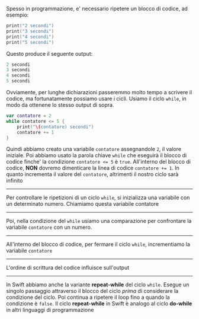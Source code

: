 Spesso in programmazione, e' necessario ripetere un blocco di codice, ad esempio:
```swift
print("2 secondi")
print("3 secondi")
print("4 secondi")
print("5 secondi")
```
Questo produce il seguente output:
```swift
2 secondi
3 secondi
4 secondi
5 secondi
```
Ovviamente, per lunghe dichiarazioni passeremmo molto tempo a scrivere il codice, ma fortunatamente possiamo usare i cicli.
Usiamo il ciclo `while`, in modo da ottenene lo stesso output di sopra.
```swift
var contatore = 2
while contatore <= 5 {
    print("\(contatore) secondi")
    contatore += 1
}
```
Quindi abbiamo creato una variabile `contatore` assegnandole `2`, il valore iniziale.
Poi abbiamo usato la parola chiave `while` che eseguirà il blocco di codice finche' la condizione `contatore <= 5` è `true`.
All'interno del blocco di codice, **NON** dovremo dimenticare la linea di codice `contatore += 1`.
In quanto incrementa il valore del `contatore`, altrimenti il nostro ciclo sarà infinito

---

Per controllare le ripetizioni di un ciclo `while`, si inizializza una variabile con un determinato numero.
Chiamiamo questa variabile contatore

---

Poi, nella condizione del `while` usiamo una comparazione per confrontare la variabile `contatore` con un numero.

---

All'interno del blocco di codice, per fermare il ciclo `while`, incrementiamo la variabile `contatore`

---

L'ordine di scrittura del codice influisce sull'output

---

In Swift abbiamo anche la variante **repeat-while** del ciclo `while`.
Esegue un singolo passaggio attraverso il blocco del ciclo _prima_ di considerare la condizione del ciclo.
Poi continua a ripetere il loop fino a quando la condizione è `false`.
Il ciclo __repeat-while__ in Swift è analogo al ciclo __do-while__ in altri linguaggi di programmazione
